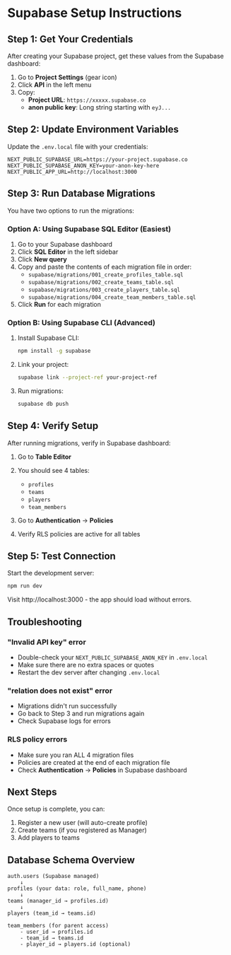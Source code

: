 # Supabase Setup Instructions

## Step 1: Get Your Credentials

After creating your Supabase project, get these values from the Supabase dashboard:

1. Go to **Project Settings** (gear icon)
2. Click **API** in the left menu
3. Copy:
   - **Project URL**: `https://xxxxx.supabase.co`
   - **anon public key**: Long string starting with `eyJ...`

## Step 2: Update Environment Variables

Update the `.env.local` file with your credentials:

```env
NEXT_PUBLIC_SUPABASE_URL=https://your-project.supabase.co
NEXT_PUBLIC_SUPABASE_ANON_KEY=your-anon-key-here
NEXT_PUBLIC_APP_URL=http://localhost:3000
```

## Step 3: Run Database Migrations

You have two options to run the migrations:

### Option A: Using Supabase SQL Editor (Easiest)

1. Go to your Supabase dashboard
2. Click **SQL Editor** in the left sidebar
3. Click **New query**
4. Copy and paste the contents of each migration file in order:
   - `supabase/migrations/001_create_profiles_table.sql`
   - `supabase/migrations/002_create_teams_table.sql`
   - `supabase/migrations/003_create_players_table.sql`
   - `supabase/migrations/004_create_team_members_table.sql`
5. Click **Run** for each migration

### Option B: Using Supabase CLI (Advanced)

1. Install Supabase CLI:
   ```bash
   npm install -g supabase
   ```

2. Link your project:
   ```bash
   supabase link --project-ref your-project-ref
   ```

3. Run migrations:
   ```bash
   supabase db push
   ```

## Step 4: Verify Setup

After running migrations, verify in Supabase dashboard:

1. Go to **Table Editor**
2. You should see 4 tables:
   - `profiles`
   - `teams`
   - `players`
   - `team_members`

3. Go to **Authentication** → **Policies**
4. Verify RLS policies are active for all tables

## Step 5: Test Connection

Start the development server:

```bash
npm run dev
```

Visit http://localhost:3000 - the app should load without errors.

## Troubleshooting

### "Invalid API key" error
- Double-check your `NEXT_PUBLIC_SUPABASE_ANON_KEY` in `.env.local`
- Make sure there are no extra spaces or quotes
- Restart the dev server after changing `.env.local`

### "relation does not exist" error
- Migrations didn't run successfully
- Go back to Step 3 and run migrations again
- Check Supabase logs for errors

### RLS policy errors
- Make sure you ran ALL 4 migration files
- Policies are created at the end of each migration file
- Check **Authentication** → **Policies** in Supabase dashboard

## Next Steps

Once setup is complete, you can:
1. Register a new user (will auto-create profile)
2. Create teams (if you registered as Manager)
3. Add players to teams

## Database Schema Overview

```
auth.users (Supabase managed)
    ↓
profiles (your data: role, full_name, phone)
    ↓
teams (manager_id → profiles.id)
    ↓
players (team_id → teams.id)

team_members (for parent access)
    - user_id → profiles.id
    - team_id → teams.id
    - player_id → players.id (optional)
```
